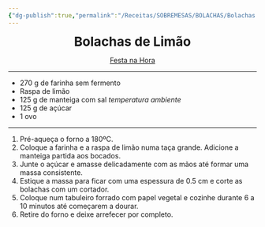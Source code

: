 ```yaml
---
{"dg-publish":true,"permalink":"/Receitas/SOBREMESAS/BOLACHAS/Bolachas de Limão/"}
---
```


<div style="text-align: center;"> <span style="font-size: 26px;"><b>Bolachas de Limão</b></span> </div>

<span class="center"> <center> [Festa na Hora](https://www.festanahora.pt/2018/03/26/receita-bolachas-limao-decoradas/) </center></span>

---
- 270 g de farinha sem fermento
- Raspa de limão
- 125 g de manteiga com sal *temperatura ambiente*
- 125 g de açúcar
- 1 ovo
---
1. Pré-aqueça o forno a 180ºC.
2. Coloque a farinha e a raspa de limão numa taça grande. Adicione a manteiga partida aos bocados.
3. Junte o açúcar e amasse delicadamente com as mãos até formar uma massa consistente.    
4. Estique a massa para ficar com uma espessura de 0.5 cm e corte as bolachas com um cortador.
5. Coloque num tabuleiro forrado com papel vegetal e cozinhe durante 6 a 10 minutos até começarem a dourar. 
6. Retire do forno e deixe arrefecer por completo.